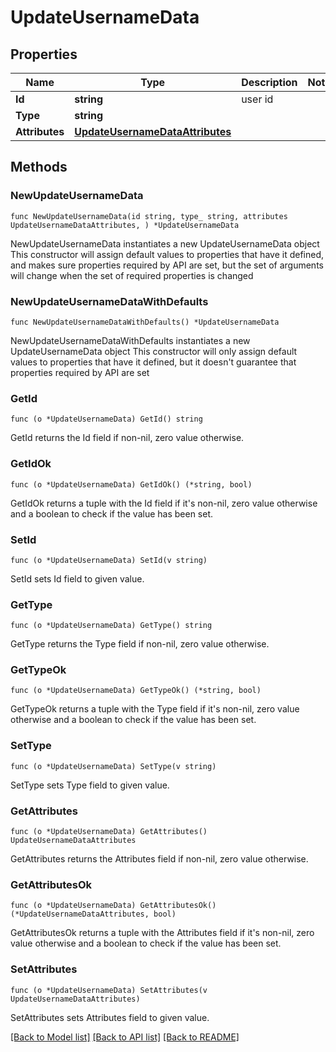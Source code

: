 # UpdateUsernameData

## Properties

Name | Type | Description | Notes
------------ | ------------- | ------------- | -------------
**Id** | **string** | user id | 
**Type** | **string** |  | 
**Attributes** | [**UpdateUsernameDataAttributes**](UpdateUsernameDataAttributes.md) |  | 

## Methods

### NewUpdateUsernameData

`func NewUpdateUsernameData(id string, type_ string, attributes UpdateUsernameDataAttributes, ) *UpdateUsernameData`

NewUpdateUsernameData instantiates a new UpdateUsernameData object
This constructor will assign default values to properties that have it defined,
and makes sure properties required by API are set, but the set of arguments
will change when the set of required properties is changed

### NewUpdateUsernameDataWithDefaults

`func NewUpdateUsernameDataWithDefaults() *UpdateUsernameData`

NewUpdateUsernameDataWithDefaults instantiates a new UpdateUsernameData object
This constructor will only assign default values to properties that have it defined,
but it doesn't guarantee that properties required by API are set

### GetId

`func (o *UpdateUsernameData) GetId() string`

GetId returns the Id field if non-nil, zero value otherwise.

### GetIdOk

`func (o *UpdateUsernameData) GetIdOk() (*string, bool)`

GetIdOk returns a tuple with the Id field if it's non-nil, zero value otherwise
and a boolean to check if the value has been set.

### SetId

`func (o *UpdateUsernameData) SetId(v string)`

SetId sets Id field to given value.


### GetType

`func (o *UpdateUsernameData) GetType() string`

GetType returns the Type field if non-nil, zero value otherwise.

### GetTypeOk

`func (o *UpdateUsernameData) GetTypeOk() (*string, bool)`

GetTypeOk returns a tuple with the Type field if it's non-nil, zero value otherwise
and a boolean to check if the value has been set.

### SetType

`func (o *UpdateUsernameData) SetType(v string)`

SetType sets Type field to given value.


### GetAttributes

`func (o *UpdateUsernameData) GetAttributes() UpdateUsernameDataAttributes`

GetAttributes returns the Attributes field if non-nil, zero value otherwise.

### GetAttributesOk

`func (o *UpdateUsernameData) GetAttributesOk() (*UpdateUsernameDataAttributes, bool)`

GetAttributesOk returns a tuple with the Attributes field if it's non-nil, zero value otherwise
and a boolean to check if the value has been set.

### SetAttributes

`func (o *UpdateUsernameData) SetAttributes(v UpdateUsernameDataAttributes)`

SetAttributes sets Attributes field to given value.



[[Back to Model list]](../README.md#documentation-for-models) [[Back to API list]](../README.md#documentation-for-api-endpoints) [[Back to README]](../README.md)


